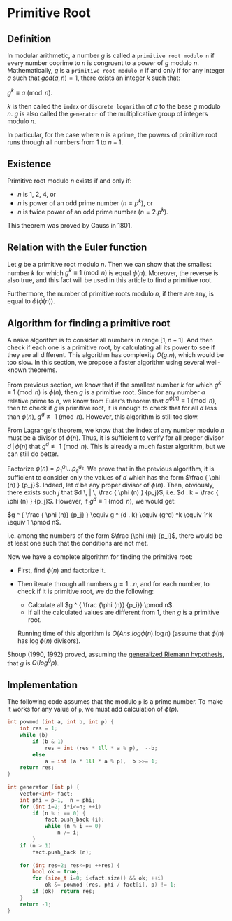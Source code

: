 <!--?title Primitive Root -->

# Primitive Root

## Definition

In modular arithmetic, a number $g$ is called a `primitive root modulo n` if every number coprime to $n$ is congruent to a power of $g$ modulo $n$. Mathematically, $g$ is a `primitive root modulo n` if and only if for any integer $a$ such that $gcd(a, n) = 1$, there exists an integer $k$ such that:

$g^k \equiv a \pmod n$.

$k$ is then called the `index` or `discrete logarithm` of $a$ to the base $g$ modulo $n$. $g$ is also called the `generator` of the multiplicative group of integers modulo $n$.

In particular, for the case where $n$ is a prime, the powers of primitive root runs through all numbers from $1$ to $n-1$.

## Existence

Primitive root modulo $n$ exists if and only if:

* $n$ is 1, 2, 4, or
* $n$ is power of an odd prime number $(n = p^k)$, or
* $n$ is twice power of an odd prime number $(n = 2 . p^k)$.

This theorem was proved by Gauss in 1801.

## Relation with the Euler function

Let $g$ be a primitive root modulo $n$. Then we can show that the smallest number $k$ for which $g^k \equiv 1 \pmod n$ is equal $\phi (n)$. Moreover, the reverse is also true, and this fact will be used in this article to find a primitive root.

Furthermore, the number of primitive roots modulo $n$, if there are any, is equal to $\phi (\phi (n) )$.

## Algorithm for finding a primitive root

A naive algorithm is to consider all numbers in range $[1, n-1]$. And then check if each one is a primitive root, by calculating all its power to see if they are all different. This algorithm has complexity $O(g . n)$, which would be too slow. In this section, we propose a faster algorithm using several well-known theorems.

From previous section, we know that if the smallest number $k$ for which $g^k \equiv 1 \pmod n$ is $\phi (n)$, then $g$ is a primitive root. Since for any number $a$ relative prime to $n$, we know from Euler's theorem that $a ^ { \phi (n) } \equiv 1 \pmod n$, then to check if $g$ is primitive root, it is enough to check that for all $d$ less than $\phi (n)$, $g^d \not \equiv 1 \pmod n$. However, this algorithm is still too slow.

From Lagrange's theorem, we know that the index of any number modulo $n$ must be a divisor of $\phi (n)$. Thus, it is sufficient to verify for all proper divisor $d \, | \, \phi (n)$ that $g^d \not \equiv 1 \pmod n$. This is already a much faster algorithm, but we can still do better.

Factorize $\phi (n) = p_1 ^ {a_1} ... p_s ^ {a_s}$. We prove that in the previous algorithm, it is sufficient to consider only the values of $d$ which has the form $\frac { \phi (n) } {p_j}$. Indeed, let $d$ be any proper divisor of $\phi (n)$. Then, obviously, there exists such $j$ that $d \, | \, \frac { \phi (n) } {p_j}$, i.e. $d . k = \frac { \phi (n) } {p_j}$. However, if $g^d \equiv 1 \pmod n$, we would get:

$g ^ { \frac { \phi (n)} {p_j} } \equiv g ^ {d . k} \equiv (g^d) ^k \equiv 1^k \equiv 1 \pmod n$.

i.e. among the numbers of the form $\frac {\phi (n)} {p_i}$, there would be at least one such that the conditions are not met.

Now we have a complete algorithm for finding the primitive root:

* First, find $\phi (n)$ and factorize it.
* Then iterate through all numbers $g = 1 ... n$, and for each number, to check if it is primitive root, we do the following:

    * Calculate all $g ^ { \frac {\phi (n)} {p_i}} \pmod n$.
    * If all the calculated values are different from $1$, then $g$ is a primitive root.

    Running time of this algorithm is $O(Ans . log \phi (n) . \log n)$ (assume that $\phi (n)$ has $\log \phi (n)$ divisors).

Shoup (1990, 1992) proved, assuming the [generalized Riemann hypothesis](http://en.wikipedia.org/wiki/Generalized_Riemann_hypothesis), that $g$ is $O(log^6 p)$.

## Implementation

The following code assumes that the modulo `p` is a prime number. To make it works for any value of `p`, we must add calculation of $\phi (p)$. 

```cpp
int powmod (int a, int b, int p) {
	int res = 1;
	while (b)
		if (b & 1)
			res = int (res * 1ll * a % p),  --b;
		else
			a = int (a * 1ll * a % p),  b >>= 1;
	return res;
}
 
int generator (int p) {
	vector<int> fact;
	int phi = p-1,  n = phi;
	for (int i=2; i*i<=n; ++i)
		if (n % i == 0) {
			fact.push_back (i);
			while (n % i == 0)
				n /= i;
		}
	if (n > 1)
		fact.push_back (n);
 
	for (int res=2; res<=p; ++res) {
		bool ok = true;
		for (size_t i=0; i<fact.size() && ok; ++i)
			ok &= powmod (res, phi / fact[i], p) != 1;
		if (ok)  return res;
	}
	return -1;
}
```

